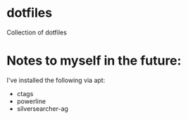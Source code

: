 # dotfiles
Collection of dotfiles

# Notes to myself in the future:

I've installed the following via apt:

* ctags
* powerline
* silversearcher-ag
